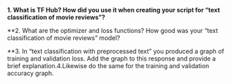 **1. What is TF Hub?  How did you use it when creating your script for “text classification of movie reviews”?**

**2. What are the optimizer and loss functions?  How good was your “text classification of movie reviews” model?

**3. In “text classification with preprocessed text” you produced a graph of training and validation loss.  Add the graph to this response and provide a brief explanation.4.Likewise do the same for the training and validation accuracy graph.


